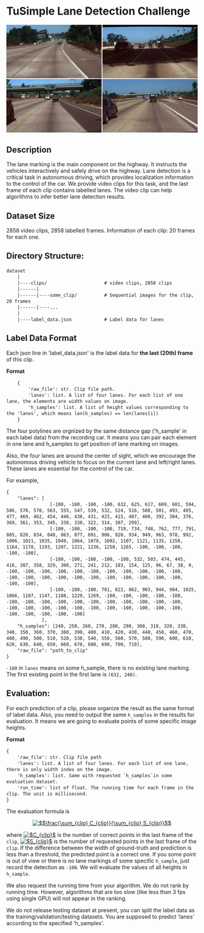 # TuSimple Lane Detection Challenge

![](assets/examples/lane_example.jpg)

## Description
The lane marking is the main component on the highway. It instructs the vehicles interactively and safely drive on the highway. Lane detection is a critical task in autonomous driving, which provides localization information to the control of the car. We provide video clips for this task, and the last frame of each clip contains labelled lanes. The video clip can help algorithms to infer better lane detection results.

## Dataset Size
2858 video clips, 2858 labelled frames.
Information of each clip: 20 frames for each one.

## Directory Structure:
   	dataset
   		|
   		|----clips/ 					# video clips, 2858 clips
   		|------|
   		|------|----some_clip/			# Sequential images for the clip, 20 frames
   		|------|----...
   		|
   		|----label_data.json			# Label data for lanes

## Label Data Format
Each json line in 'label_data.json' is the label data for __the last (20th) frame__ of this clip.

__Format__

```
    {
     	'raw_file': str. Clip file path.
     	'lanes': list. A list of four lanes. For each list of one lane, the elements are width values on image.
     	'h_samples': list. A list of height values corresponding to the 'lanes', which means len(h_samples) == len(lanes[i])
    }
```
The four polylines are orgnized by the same distance gap ('h_sample' in each label data) from the recording car. It means you can pair each element in one lane and h_samples to get position of lane marking on images.

Also, the four lanes are around the center of sight, which we encourage the autonomous driving vehicle to focus on the current lane and left/right lanes. These lanes are essential for the control of the car.

For example,
```
{
	"lanes": [
				[-100, -100, -100, -100, 632, 625, 617, 609, 601, 594, 586, 578, 570, 563, 555, 547, 539, 532, 524, 516, 508, 501, 493, 485, 477, 469, 462, 454, 446, 438, 431, 423, 415, 407, 400, 392, 384, 376, 369, 361, 353, 345, 338, 330, 322, 314, 307, 299],
				[-100, -100, -100, -100, 719, 734, 748, 762, 777, 791, 805, 820, 834, 848, 863, 877, 891, 906, 920, 934, 949, 963, 978, 992, 1006, 1021, 1035, 1049, 1064, 1078, 1092, 1107, 1121, 1135, 1150, 1164, 1178, 1193, 1207, 1221, 1236, 1250, 1265, -100, -100, -100, -100, -100],
				[-100, -100, -100, -100, -100, 532, 503, 474, 445, 416, 387, 358, 329, 300, 271, 241, 212, 183, 154, 125, 96, 67, 38, 9, -100, -100, -100, -100, -100, -100, -100, -100, -100, -100, -100, -100, -100, -100, -100, -100, -100, -100, -100, -100, -100, -100, -100, -100],
				[-100, -100, -100, 781, 822, 862, 903, 944, 984, 1025, 1066, 1107, 1147, 1188, 1229, 1269, -100, -100, -100, -100, -100, -100, -100, -100, -100, -100, -100, -100, -100, -100, -100, -100, -100, -100, -100, -100, -100, -100, -100, -100, -100, -100, -100, -100, -100, -100, -100, -100]
			 ],
	"h_samples": [240, 250, 260, 270, 280, 290, 300, 310, 320, 330, 340, 350, 360, 370, 380, 390, 400, 410, 420, 430, 440, 450, 460, 470, 480, 490, 500, 510, 520, 530, 540, 550, 560, 570, 580, 590, 600, 610, 620, 630, 640, 650, 660, 670, 680, 690, 700, 710],
	"raw_file": "path_to_clip"
}
```
`-100` in `lanes` means on some h_sample, there is no existing lane marking. The first existing point in the first lane is `(632, 240)`.

## Evaluation:
For each prediction of a clip, please organize the result as the same format of label data.
Also, you need to output the same `h_samples` in the results for evaluation. It means we are going to evaluate points of some specific image heights.

__Format__

```
{
	'raw_file': str. Clip file path
	'lanes': list. A list of four lanes. For each list of one lane, there is only width index on the image.
	'h_samples': list. Same with requested `h_samples`in some evaluation dataset.
    'run_time': list of float. The running time for each frame in the clip. The unit is millisecond.
}
```
The evaluation formula is

<center>
<a href="https://www.codecogs.com/eqnedit.php?latex=\inline&space;$$\frac{\sum_{clip}&space;C_{clip}}{\sum_{clip}&space;S_{clip}}$$" target="_blank"><img src="https://latex.codecogs.com/gif.latex?\inline&space;$$\frac{\sum_{clip}&space;C_{clip}}{\sum_{clip}&space;S_{clip}}$$" title="$$\frac{\sum_{clip} C_{clip}}{\sum_{clip} S_{clip}}$$" /></a>
</center>

where
<a href="https://www.codecogs.com/eqnedit.php?latex=\inline&space;$C_{clip}$" target="_blank"><img src="https://latex.codecogs.com/gif.latex?\inline&space;$C_{clip}$" title="$C_{clip}$" /></a>
 is the number of correct points in the last frame of the `clip`,
<a href="https://www.codecogs.com/eqnedit.php?latex=\inline&space;$S_{clip}$" target="_blank"><img src="https://latex.codecogs.com/gif.latex?\inline&space;$S_{clip}$" title="$S_{clip}$" /></a>
 is the number of requested points in the last frame of the `clip`. If the difference between the width of ground-truth and prediction is less than a threshold, the predicted point is a correct one. If you some point is out of view or there is no lane markings of some specific `h_sample`, just record the detection as `-100`. We will evaluate the values of all heights in `h_sample`.

We also request the running time from your algorithm. We do not rank by running time. However, algorithms that are too slow (like less than 3 fps using single GPU) will not appear in the ranking. 

We do not release testing dataset at present, you can split the label data as the training/validation/testing datasets. You are supposed to predict 'lanes' according to the specified 'h_samples'.
